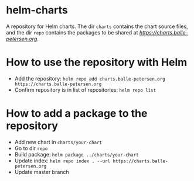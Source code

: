 # helm-charts
A repository for Helm charts. The dir `charts` contains the chart source files, and the dir `repo`
contains the packages to be shared at _https://charts.balle-petersen.org_.

# How to use the repository with Helm

* Add the repository: `helm repo add charts.balle-petersen.org https://charts.balle-petersen.org`
* Confirm repository is in list of repositories: `helm repo list`


# How to add a package to the repository

* Add new chart in `charts/your-chart`
* Go to dir `repo`
* Build package: `helm package ../charts/your-chart`
* Update index: `helm repo index . --url https://charts.balle-petersen.org`
* Update master branch

